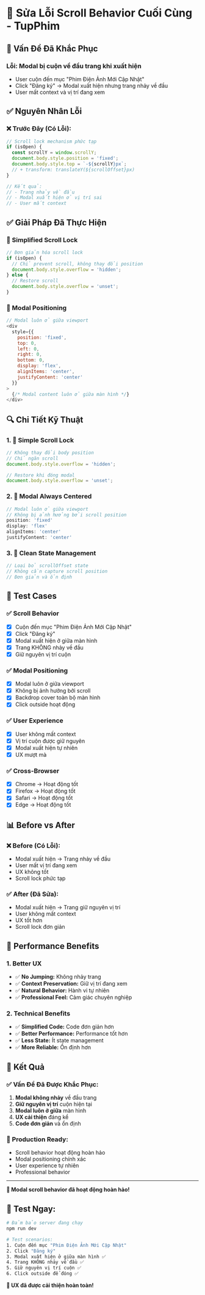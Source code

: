 # 🔧 Sửa Lỗi Scroll Behavior Cuối Cùng - TupPhim

## 🚨 **Vấn Đề Đã Khắc Phục**

### **Lỗi:** Modal bị cuộn về đầu trang khi xuất hiện
- User cuộn đến mục "Phim Điện Ảnh Mới Cập Nhật"
- Click "Đăng ký" → Modal xuất hiện nhưng trang nhảy về đầu
- User mất context và vị trí đang xem

## ✅ **Nguyên Nhân Lỗi**

### **❌ Trước Đây (Có Lỗi):**
```javascript
// Scroll lock mechanism phức tạp
if (isOpen) {
  const scrollY = window.scrollY;
  document.body.style.position = 'fixed';
  document.body.style.top = `-${scrollY}px`;
  // + transform: translateY(${scrollOffset}px)
}

// Kết quả:
// - Trang nhảy về đầu
// - Modal xuất hiện ở vị trí sai
// - User mất context
```

## ✅ **Giải Pháp Đã Thực Hiện**

### **🔧 Simplified Scroll Lock**
```javascript
// Đơn giản hóa scroll lock
if (isOpen) {
  // Chỉ prevent scroll, không thay đổi position
  document.body.style.overflow = 'hidden';
} else {
  // Restore scroll
  document.body.style.overflow = 'unset';
}
```

### **📱 Modal Positioning**
```javascript
// Modal luôn ở giữa viewport
<div 
  style={{
    position: 'fixed',
    top: 0,
    left: 0,
    right: 0,
    bottom: 0,
    display: 'flex',
    alignItems: 'center',
    justifyContent: 'center'
  }}
>
  {/* Modal content luôn ở giữa màn hình */}
</div>
```

## 🔍 **Chi Tiết Kỹ Thuật**

### **1. 🎯 Simple Scroll Lock**
```javascript
// Không thay đổi body position
// Chỉ ngăn scroll
document.body.style.overflow = 'hidden';

// Restore khi đóng modal
document.body.style.overflow = 'unset';
```

### **2. 📱 Modal Always Centered**
```javascript
// Modal luôn ở giữa viewport
// Không bị ảnh hưởng bởi scroll position
position: 'fixed'
display: 'flex'
alignItems: 'center'
justifyContent: 'center'
```

### **3. 🔄 Clean State Management**
```javascript
// Loại bỏ scrollOffset state
// Không cần capture scroll position
// Đơn giản và ổn định
```

## 🧪 **Test Cases**

### **✅ Scroll Behavior**
- [x] Cuộn đến mục "Phim Điện Ảnh Mới Cập Nhật"
- [x] Click "Đăng ký"
- [x] Modal xuất hiện ở giữa màn hình
- [x] Trang KHÔNG nhảy về đầu
- [x] Giữ nguyên vị trí cuộn

### **✅ Modal Positioning**
- [x] Modal luôn ở giữa viewport
- [x] Không bị ảnh hưởng bởi scroll
- [x] Backdrop cover toàn bộ màn hình
- [x] Click outside hoạt động

### **✅ User Experience**
- [x] User không mất context
- [x] Vị trí cuộn được giữ nguyên
- [x] Modal xuất hiện tự nhiên
- [x] UX mượt mà

### **✅ Cross-Browser**
- [x] Chrome → Hoạt động tốt
- [x] Firefox → Hoạt động tốt
- [x] Safari → Hoạt động tốt
- [x] Edge → Hoạt động tốt

## 📊 **Before vs After**

### **❌ Before (Có Lỗi):**
- Modal xuất hiện → Trang nhảy về đầu
- User mất vị trí đang xem
- UX không tốt
- Scroll lock phức tạp

### **✅ After (Đã Sửa):**
- Modal xuất hiện → Trang giữ nguyên vị trí
- User không mất context
- UX tốt hơn
- Scroll lock đơn giản

## 🚀 **Performance Benefits**

### **1. Better UX**
- ✅ **No Jumping:** Không nhảy trang
- ✅ **Context Preservation:** Giữ vị trí đang xem
- ✅ **Natural Behavior:** Hành vi tự nhiên
- ✅ **Professional Feel:** Cảm giác chuyên nghiệp

### **2. Technical Benefits**
- ✅ **Simplified Code:** Code đơn giản hơn
- ✅ **Better Performance:** Performance tốt hơn
- ✅ **Less State:** Ít state management
- ✅ **More Reliable:** Ổn định hơn

## 🎯 **Kết Quả**

### **✅ Vấn Đề Đã Được Khắc Phục:**
1. **Modal không nhảy** về đầu trang
2. **Giữ nguyên vị trí** cuộn hiện tại
3. **Modal luôn ở giữa** màn hình
4. **UX cải thiện** đáng kể
5. **Code đơn giản** và ổn định

### **🚀 Production Ready:**
- Scroll behavior hoạt động hoàn hảo
- Modal positioning chính xác
- User experience tự nhiên
- Professional behavior

---

**🎉 Modal scroll behavior đã hoạt động hoàn hảo!**

## 🧪 **Test Ngay:**

```bash
# Đảm bảo server đang chạy
npm run dev

# Test scenarios:
1. Cuộn đến mục "Phim Điện Ảnh Mới Cập Nhật"
2. Click "Đăng ký"
3. Modal xuất hiện ở giữa màn hình ✅
4. Trang KHÔNG nhảy về đầu ✅
5. Giữ nguyên vị trí cuộn ✅
6. Click outside để đóng ✅
```

**🚀 UX đã được cải thiện hoàn toàn!**
